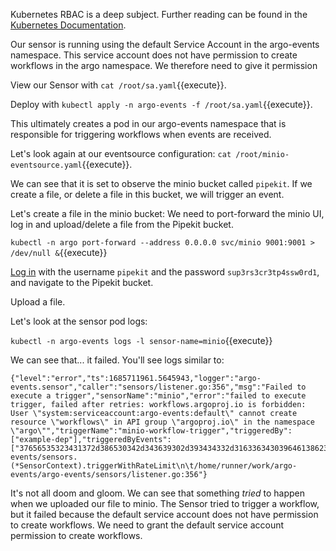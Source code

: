 Kubernetes RBAC is a deep subject. Further reading can be found in the [Kubernetes Documentation](https://kubernetes.io/docs/reference/access-authn-authz/rbac/).

Our sensor is running using the default Service Account in the argo-events namespace. This service account does not have permission to create workflows in the argo namespace. We therefore need to give it permission


View our Sensor with `cat /root/sa.yaml`{{execute}}.

Deploy with `kubectl apply -n argo-events -f /root/sa.yaml`{{execute}}.






This ultimately creates a pod in our argo-events namespace that is responsible for triggering workflows when events are received. 

Let's look again at our eventsource configuration:
`cat /root/minio-eventsource.yaml`{{execute}}.

We can see that it is set to observe the minio bucket called `pipekit`. If we create a file, or delete a file in this bucket, we will trigger an event.

Let's create a file in the minio bucket:
We need to port-forward the minio UI, log in and upload/delete a file from the Pipekit bucket.

`kubectl -n argo port-forward --address 0.0.0.0 svc/minio 9001:9001 > /dev/null &`{{execute}}

[Log in]({{TRAFFIC_HOST1_9001}}) with the username `pipekit` and the password `sup3rs3cr3tp4ssw0rd1`, and navigate to the Pipekit bucket.

Upload a file.


Let's look at the sensor pod logs:

`kubectl -n argo-events logs -l sensor-name=minio`{{execute}}


We can see that... it failed. You'll see logs similar to:

```
{"level":"error","ts":1685711961.5645943,"logger":"argo-events.sensor","caller":"sensors/listener.go:356","msg":"Failed to execute a trigger","sensorName":"minio","error":"failed to execute trigger, failed after retries: workflows.argoproj.io is forbidden: User \"system:serviceaccount:argo-events:default\" cannot create resource \"workflows\" in API group \"argoproj.io\" in the namespace \"argo\"","triggerName":"minio-workflow-trigger","triggeredBy":["example-dep"],"triggeredByEvents":["37656535323431372d386530342d343639302d393434332d316336343039646138623631"],"stacktrace":"github.com/argoproj/argo-events/sensors.(*SensorContext).triggerWithRateLimit\n\t/home/runner/work/argo-events/argo-events/sensors/listener.go:356"}
```

It's not all doom and gloom. We can see that something *tried* to happen when we uploaded our file to minio. The Sensor tried to trigger a workflow, but it failed because the default service account does not have permission to create workflows. We need to grant the default service account permission to create workflows.
